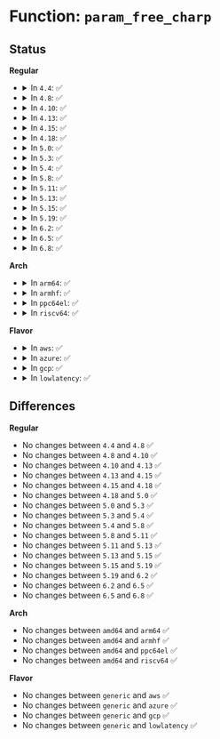 # Function: <code>param_free_charp</code>

## Status
<b>Regular</b>
<ul>
<li>
<details>
<summary>In <code>4.4</code>: ✅</summary>

```c
void param_free_charp(void *arg);
```

**Collision:** Unique Global

**Inline:** No

**Transformation:** False

**Instances:**

```
In kernel/params.c (ffffffff8109efc0)
Location: kernel/params.c:329
Inline: False
Direct callers:
  - mm/zswap.c:init_zswap
  - mm/zswap.c:init_zswap
```
**Symbols:**

```
ffffffff8109efc0-ffffffff8109efd3: param_free_charp (STB_GLOBAL)
```
</details>
</li>
<li>
<details>
<summary>In <code>4.8</code>: ✅</summary>

```c
void param_free_charp(void *arg);
```

**Collision:** Unique Global

**Inline:** No

**Transformation:** False

**Instances:**

```
In kernel/params.c (ffffffff810a2680)
Location: kernel/params.c:329
Inline: False
Direct callers:
  - mm/zswap.c:init_zswap
  - mm/zswap.c:init_zswap
```
**Symbols:**

```
ffffffff810a2680-ffffffff810a2693: param_free_charp (STB_GLOBAL)
```
</details>
</li>
<li>
<details>
<summary>In <code>4.10</code>: ✅</summary>

```c
void param_free_charp(void *arg);
```

**Collision:** Unique Global

**Inline:** No

**Transformation:** False

**Instances:**

```
In kernel/params.c (ffffffff810a7740)
Location: kernel/params.c:329
Inline: False
Direct callers:
  - mm/zswap.c:init_zswap
  - mm/zswap.c:init_zswap
```
**Symbols:**

```
ffffffff810a7740-ffffffff810a7753: param_free_charp (STB_GLOBAL)
```
</details>
</li>
<li>
<details>
<summary>In <code>4.13</code>: ✅</summary>

```c
void param_free_charp(void *arg);
```

**Collision:** Unique Global

**Inline:** No

**Transformation:** False

**Instances:**

```
In kernel/params.c (ffffffff810a4630)
Location: kernel/params.c:277
Inline: False
Direct callers:
  - mm/zswap.c:init_zswap
  - mm/zswap.c:init_zswap
  - mm/zswap.c:init_zswap
  - mm/zswap.c:init_zswap
```
**Symbols:**

```
ffffffff810a4630-ffffffff810a4643: param_free_charp (STB_GLOBAL)
```
</details>
</li>
<li>
<details>
<summary>In <code>4.15</code>: ✅</summary>

```c
void param_free_charp(void *arg);
```

**Collision:** Unique Global

**Inline:** No

**Transformation:** False

**Instances:**

```
In kernel/params.c (ffffffff810aac80)
Location: kernel/params.c:285
Inline: False
Direct callers:
  - mm/zswap.c:init_zswap
  - mm/zswap.c:init_zswap
  - mm/zswap.c:init_zswap
  - mm/zswap.c:init_zswap
```
**Symbols:**

```
ffffffff810aac80-ffffffff810aac93: param_free_charp (STB_GLOBAL)
```
</details>
</li>
<li>
<details>
<summary>In <code>4.18</code>: ✅</summary>

```c
void param_free_charp(void *arg);
```

**Collision:** Unique Global

**Inline:** No

**Transformation:** False

**Instances:**

```
In kernel/params.c (ffffffff810b2210)
Location: kernel/params.c:285
Inline: False
Direct callers:
  - mm/zswap.c:init_zswap
  - mm/zswap.c:init_zswap
  - mm/zswap.c:init_zswap
  - mm/zswap.c:init_zswap
```
**Symbols:**

```
ffffffff810b2210-ffffffff810b2223: param_free_charp (STB_GLOBAL)
```
</details>
</li>
<li>
<details>
<summary>In <code>5.0</code>: ✅</summary>

```c
void param_free_charp(void *arg);
```

**Collision:** Unique Global

**Inline:** No

**Transformation:** False

**Instances:**

```
In kernel/params.c (ffffffff810bb320)
Location: kernel/params.c:285
Inline: False
Direct callers:
  - mm/zswap.c:init_zswap
  - mm/zswap.c:init_zswap
  - mm/zswap.c:init_zswap
  - mm/zswap.c:init_zswap
```
**Symbols:**

```
ffffffff810bb320-ffffffff810bb333: param_free_charp (STB_GLOBAL)
```
</details>
</li>
<li>
<details>
<summary>In <code>5.3</code>: ✅</summary>

```c
void param_free_charp(void *arg);
```

**Collision:** Unique Global

**Inline:** No

**Transformation:** False

**Instances:**

```
In kernel/params.c (ffffffff810c1220)
Location: kernel/params.c:273
Inline: False
Direct callers:
  - mm/zswap.c:init_zswap
  - mm/zswap.c:init_zswap
  - mm/zswap.c:init_zswap
  - mm/zswap.c:init_zswap
```
**Symbols:**

```
ffffffff810c1220-ffffffff810c1233: param_free_charp (STB_GLOBAL)
```
</details>
</li>
<li>
<details>
<summary>In <code>5.4</code>: ✅</summary>

```c
void param_free_charp(void *arg);
```

**Collision:** Unique Global

**Inline:** No

**Transformation:** False

**Instances:**

```
In kernel/params.c (ffffffff810c7730)
Location: kernel/params.c:274
Inline: False
Direct callers:
  - mm/zswap.c:init_zswap
  - mm/zswap.c:init_zswap
  - mm/zswap.c:init_zswap
  - mm/zswap.c:init_zswap
```
**Symbols:**

```
ffffffff810c7730-ffffffff810c7743: param_free_charp (STB_GLOBAL)
```
</details>
</li>
<li>
<details>
<summary>In <code>5.8</code>: ✅</summary>

```c
void param_free_charp(void *arg);
```

**Collision:** Unique Global

**Inline:** No

**Transformation:** False

**Instances:**

```
In kernel/params.c (ffffffff810cf650)
Location: kernel/params.c:274
Inline: False
Direct callers:
  - mm/zswap.c:__zswap_pool_create_fallback
  - mm/zswap.c:__zswap_pool_create_fallback
  - mm/zswap.c:__zswap_pool_create_fallback
  - mm/zswap.c:__zswap_pool_create_fallback
```
**Symbols:**

```
ffffffff810cf650-ffffffff810cf663: param_free_charp (STB_GLOBAL)
```
</details>
</li>
<li>
<details>
<summary>In <code>5.11</code>: ✅</summary>

```c
void param_free_charp(void *arg);
```

**Collision:** Unique Global

**Inline:** No

**Transformation:** False

**Instances:**

```
In kernel/params.c (ffffffff810ca1a0)
Location: kernel/params.c:275
Inline: False
Direct callers:
  - mm/zswap.c:__zswap_pool_create_fallback
  - mm/zswap.c:__zswap_pool_create_fallback
  - mm/zswap.c:__zswap_pool_create_fallback
  - mm/zswap.c:__zswap_pool_create_fallback
```
**Symbols:**

```
ffffffff810ca1a0-ffffffff810ca1b3: param_free_charp (STB_GLOBAL)
```
</details>
</li>
<li>
<details>
<summary>In <code>5.13</code>: ✅</summary>

```c
void param_free_charp(void *arg);
```

**Collision:** Unique Global

**Inline:** No

**Transformation:** False

**Instances:**

```
In kernel/params.c (ffffffff810cbd60)
Location: kernel/params.c:275
Inline: False
Direct callers:
  - mm/zswap.c:__zswap_pool_create_fallback
  - mm/zswap.c:__zswap_pool_create_fallback
  - mm/zswap.c:__zswap_pool_create_fallback
  - mm/zswap.c:__zswap_pool_create_fallback
```
**Symbols:**

```
ffffffff810cbd60-ffffffff810cbd73: param_free_charp (STB_GLOBAL)
```
</details>
</li>
<li>
<details>
<summary>In <code>5.15</code>: ✅</summary>

```c
void param_free_charp(void *arg);
```

**Collision:** Unique Global

**Inline:** No

**Transformation:** False

**Instances:**

```
In kernel/params.c (ffffffff810def60)
Location: kernel/params.c:293
Inline: False
Direct callers:
  - mm/zswap.c:__zswap_pool_create_fallback
  - mm/zswap.c:__zswap_pool_create_fallback
  - mm/zswap.c:__zswap_pool_create_fallback
  - mm/zswap.c:__zswap_pool_create_fallback
```
**Symbols:**

```
ffffffff810def60-ffffffff810def73: param_free_charp (STB_GLOBAL)
```
</details>
</li>
<li>
<details>
<summary>In <code>5.19</code>: ✅</summary>

```c
void param_free_charp(void *arg);
```

**Collision:** Unique Global

**Inline:** No

**Transformation:** False

**Instances:**

```
In kernel/params.c (ffffffff810f8220)
Location: kernel/params.c:293
Inline: False
Direct callers:
  - mm/zswap.c:__zswap_pool_create_fallback
  - mm/zswap.c:__zswap_pool_create_fallback
  - mm/zswap.c:__zswap_pool_create_fallback
  - mm/zswap.c:__zswap_pool_create_fallback
```
**Symbols:**

```
ffffffff810f8220-ffffffff810f8239: param_free_charp (STB_GLOBAL)
```
</details>
</li>
<li>
<details>
<summary>In <code>6.2</code>: ✅</summary>

```c
void param_free_charp(void *arg);
```

**Collision:** Unique Global

**Inline:** No

**Transformation:** False

**Instances:**

```
In kernel/params.c (ffffffff8111ac20)
Location: kernel/params.c:293
Inline: False
Direct callers:
  - mm/zswap.c:__zswap_pool_create_fallback
  - mm/zswap.c:__zswap_pool_create_fallback
  - mm/zswap.c:__zswap_pool_create_fallback
  - mm/zswap.c:__zswap_pool_create_fallback
```
**Symbols:**

```
ffffffff8111ac20-ffffffff8111ac39: param_free_charp (STB_GLOBAL)
```
</details>
</li>
<li>
<details>
<summary>In <code>6.5</code>: ✅</summary>

```c
void param_free_charp(void *arg);
```

**Collision:** Unique Global

**Inline:** No

**Transformation:** False

**Instances:**

```
In kernel/params.c (ffffffff81127e90)
Location: kernel/params.c:294
Inline: False
Direct callers:
  - mm/zswap.c:__zswap_pool_create_fallback
  - mm/zswap.c:__zswap_pool_create_fallback
  - mm/zswap.c:__zswap_pool_create_fallback
  - mm/zswap.c:__zswap_pool_create_fallback
```
**Symbols:**

```
ffffffff81127e90-ffffffff81127ea9: param_free_charp (STB_GLOBAL)
```
</details>
</li>
<li>
<details>
<summary>In <code>6.8</code>: ✅</summary>

```c
void param_free_charp(void *arg);
```

**Collision:** Unique Global

**Inline:** No

**Transformation:** False

**Instances:**

```
In kernel/params.c (ffffffff81132470)
Location: kernel/params.c:296
Inline: False
Direct callers:
  - mm/zswap.c:__zswap_pool_create_fallback
  - mm/zswap.c:__zswap_pool_create_fallback
  - mm/zswap.c:__zswap_pool_create_fallback
  - mm/zswap.c:__zswap_pool_create_fallback
```
**Symbols:**

```
ffffffff81132470-ffffffff81132489: param_free_charp (STB_GLOBAL)
```
</details>
</li>
</ul>
<b>Arch</b>
<ul>
<li>
<details>
<summary>In <code>arm64</code>: ✅</summary>

```c
void param_free_charp(void *arg);
```

**Collision:** Unique Global

**Inline:** No

**Transformation:** False

**Instances:**

```
In kernel/params.c (ffff800010126920)
Location: kernel/params.c:274
Inline: False
Direct callers:
  - mm/zswap.c:init_zswap
  - mm/zswap.c:init_zswap
  - mm/zswap.c:init_zswap
  - mm/zswap.c:init_zswap
```
**Symbols:**

```
ffff800010126920-ffff80001012694c: param_free_charp (STB_GLOBAL)
```
</details>
</li>
<li>
<details>
<summary>In <code>armhf</code>: ✅</summary>

```c
void param_free_charp(void *arg);
```

**Collision:** Unique Global

**Inline:** No

**Transformation:** False

**Instances:**

```
In kernel/params.c (c0378800)
Location: kernel/params.c:274
Inline: False
Direct callers:
  - mm/zswap.c:init_zswap
  - mm/zswap.c:init_zswap
  - mm/zswap.c:init_zswap
  - mm/zswap.c:init_zswap
```
**Symbols:**

```
c0378800-c0378820: param_free_charp (STB_GLOBAL)
```
</details>
</li>
<li>
<details>
<summary>In <code>ppc64el</code>: ✅</summary>

```c
void param_free_charp(void *arg);
```

**Collision:** Unique Global

**Inline:** No

**Transformation:** False

**Instances:**

```
In kernel/params.c (c00000000016fbd0)
Location: kernel/params.c:274
Inline: False
Direct callers:
  - mm/zswap.c:init_zswap
  - mm/zswap.c:init_zswap
  - mm/zswap.c:init_zswap
  - mm/zswap.c:init_zswap
```
**Symbols:**

```
c00000000016fbd0-c00000000016fbe8: param_free_charp (STB_GLOBAL)
```
</details>
</li>
<li>
<details>
<summary>In <code>riscv64</code>: ✅</summary>

```c
void param_free_charp(void *arg);
```

**Collision:** Unique Global

**Inline:** No

**Transformation:** False

**Instances:**

```
In kernel/params.c (ffffffe0000de2d2)
Location: kernel/params.c:274
Inline: False
Direct callers:
  - mm/zswap.c:init_zswap
  - mm/zswap.c:init_zswap
  - mm/zswap.c:init_zswap
  - mm/zswap.c:init_zswap
```
**Symbols:**

```
ffffffe0000de2d2-ffffffe0000de2fc: param_free_charp (STB_GLOBAL)
```
</details>
</li>
</ul>
<b>Flavor</b>
<ul>
<li>
<details>
<summary>In <code>aws</code>: ✅</summary>

```c
void param_free_charp(void *arg);
```

**Collision:** Unique Global

**Inline:** No

**Transformation:** False

**Instances:**

```
In kernel/params.c (ffffffff810c1ab0)
Location: kernel/params.c:274
Inline: False
Direct callers:
  - mm/zswap.c:init_zswap
  - mm/zswap.c:init_zswap
  - mm/zswap.c:init_zswap
  - mm/zswap.c:init_zswap
```
**Symbols:**

```
ffffffff810c1ab0-ffffffff810c1ac3: param_free_charp (STB_GLOBAL)
```
</details>
</li>
<li>
<details>
<summary>In <code>azure</code>: ✅</summary>

```c
void param_free_charp(void *arg);
```

**Collision:** Unique Global

**Inline:** No

**Transformation:** False

**Instances:**

```
In kernel/params.c (ffffffff810b02a0)
Location: kernel/params.c:274
Inline: False
Direct callers:
  - mm/zswap.c:init_zswap
  - mm/zswap.c:init_zswap
  - mm/zswap.c:init_zswap
  - mm/zswap.c:init_zswap
```
**Symbols:**

```
ffffffff810b02a0-ffffffff810b02b3: param_free_charp (STB_GLOBAL)
```
</details>
</li>
<li>
<details>
<summary>In <code>gcp</code>: ✅</summary>

```c
void param_free_charp(void *arg);
```

**Collision:** Unique Global

**Inline:** No

**Transformation:** False

**Instances:**

```
In kernel/params.c (ffffffff810c1000)
Location: kernel/params.c:274
Inline: False
Direct callers:
  - mm/zswap.c:init_zswap
  - mm/zswap.c:init_zswap
  - mm/zswap.c:init_zswap
  - mm/zswap.c:init_zswap
```
**Symbols:**

```
ffffffff810c1000-ffffffff810c1013: param_free_charp (STB_GLOBAL)
```
</details>
</li>
<li>
<details>
<summary>In <code>lowlatency</code>: ✅</summary>

```c
void param_free_charp(void *arg);
```

**Collision:** Unique Global

**Inline:** No

**Transformation:** False

**Instances:**

```
In kernel/params.c (ffffffff810c8a40)
Location: kernel/params.c:274
Inline: False
Direct callers:
  - mm/zswap.c:init_zswap
  - mm/zswap.c:init_zswap
  - mm/zswap.c:init_zswap
  - mm/zswap.c:init_zswap
```
**Symbols:**

```
ffffffff810c8a40-ffffffff810c8a53: param_free_charp (STB_GLOBAL)
```
</details>
</li>
</ul>

## Differences
<b>Regular</b>
<ul>
<li>
No changes between <code>4.4</code> and <code>4.8</code> ✅
</li>
<li>
No changes between <code>4.8</code> and <code>4.10</code> ✅
</li>
<li>
No changes between <code>4.10</code> and <code>4.13</code> ✅
</li>
<li>
No changes between <code>4.13</code> and <code>4.15</code> ✅
</li>
<li>
No changes between <code>4.15</code> and <code>4.18</code> ✅
</li>
<li>
No changes between <code>4.18</code> and <code>5.0</code> ✅
</li>
<li>
No changes between <code>5.0</code> and <code>5.3</code> ✅
</li>
<li>
No changes between <code>5.3</code> and <code>5.4</code> ✅
</li>
<li>
No changes between <code>5.4</code> and <code>5.8</code> ✅
</li>
<li>
No changes between <code>5.8</code> and <code>5.11</code> ✅
</li>
<li>
No changes between <code>5.11</code> and <code>5.13</code> ✅
</li>
<li>
No changes between <code>5.13</code> and <code>5.15</code> ✅
</li>
<li>
No changes between <code>5.15</code> and <code>5.19</code> ✅
</li>
<li>
No changes between <code>5.19</code> and <code>6.2</code> ✅
</li>
<li>
No changes between <code>6.2</code> and <code>6.5</code> ✅
</li>
<li>
No changes between <code>6.5</code> and <code>6.8</code> ✅
</li>
</ul>
<b>Arch</b>
<ul>
<li>
No changes between <code>amd64</code> and <code>arm64</code> ✅
</li>
<li>
No changes between <code>amd64</code> and <code>armhf</code> ✅
</li>
<li>
No changes between <code>amd64</code> and <code>ppc64el</code> ✅
</li>
<li>
No changes between <code>amd64</code> and <code>riscv64</code> ✅
</li>
</ul>
<b>Flavor</b>
<ul>
<li>
No changes between <code>generic</code> and <code>aws</code> ✅
</li>
<li>
No changes between <code>generic</code> and <code>azure</code> ✅
</li>
<li>
No changes between <code>generic</code> and <code>gcp</code> ✅
</li>
<li>
No changes between <code>generic</code> and <code>lowlatency</code> ✅
</li>
</ul>
